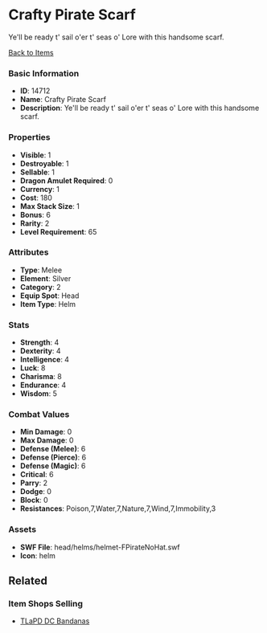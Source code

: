 # Crafty Pirate Scarf

Ye'll be ready t' sail o'er t' seas o' Lore with this handsome scarf.

[Back to Items](../items.md)

### Basic Information

- **ID**: 14712
- **Name**: Crafty Pirate Scarf
- **Description**: Ye&#039;ll be ready t&#039; sail o&#039;er t&#039; seas o&#039; Lore with this handsome scarf.

### Properties

- **Visible**: 1
- **Destroyable**: 1
- **Sellable**: 1
- **Dragon Amulet Required**: 0
- **Currency**: 1
- **Cost**: 180
- **Max Stack Size**: 1
- **Bonus**: 6
- **Rarity**: 2
- **Level Requirement**: 65

### Attributes

- **Type**: Melee
- **Element**: Silver
- **Category**: 2
- **Equip Spot**: Head
- **Item Type**: Helm

### Stats

- **Strength**: 4
- **Dexterity**: 4
- **Intelligence**: 4
- **Luck**: 8
- **Charisma**: 8
- **Endurance**: 4
- **Wisdom**: 5

### Combat Values

- **Min Damage**: 0
- **Max Damage**: 0
- **Defense (Melee)**: 6
- **Defense (Pierce)**: 6
- **Defense (Magic)**: 6
- **Critical**: 6
- **Parry**: 2
- **Dodge**: 0
- **Block**: 0
- **Resistances**: Poison,7,Water,7,Nature,7,Wind,7,Immobility,3

### Assets

- **SWF File**: head/helms/helmet-FPirateNoHat.swf
- **Icon**: helm

## Related

### Item Shops Selling

- [TLaPD DC Bandanas](../item-shops/367-tlapd-dc-bandanas.md)

